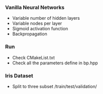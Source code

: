 ### Vanilla Neural Networks
 - Variable number of hidden layers
 - Variable nodes per layer
 - Sigmoid activation function
 - Backpropagation
 ### Run 
 - Check CMakeList.txt
 - Check all the parameters define in bp.hpp
### Iris Dataset
 - Split to three subset /train/test/validation/